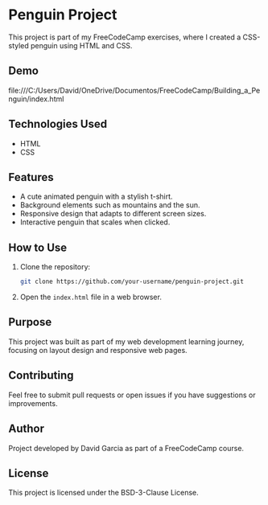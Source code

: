 # Penguin Project

This project is part of my FreeCodeCamp exercises, where I created a CSS-styled penguin using HTML and CSS.

## Demo

file:///C:/Users/David/OneDrive/Documentos/FreeCodeCamp/Building_a_Penguin/index.html

## Technologies Used

- HTML
- CSS

## Features

- A cute animated penguin with a stylish t-shirt.
- Background elements such as mountains and the sun.
- Responsive design that adapts to different screen sizes.
- Interactive penguin that scales when clicked.

## How to Use

1. Clone the repository:
   ```bash
   git clone https://github.com/your-username/penguin-project.git
   ```
2. Open the `index.html` file in a web browser.

## Purpose

This project was built as part of my web development learning journey, focusing on layout design and responsive web pages.

## Contributing
Feel free to submit pull requests or open issues if you have suggestions or improvements.

## Author

Project developed by David Garcia as part of a FreeCodeCamp course.

## License

This project is licensed under the BSD-3-Clause License.
```

